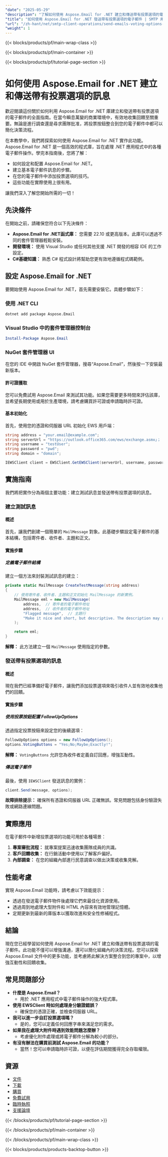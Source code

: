 ```yaml
---
"date": "2025-05-29"
"description": "了解如何使用 Aspose.Email for .NET 建立和傳送帶有投票選項的電子郵件。本指南涵蓋設定、配置和實際用例。"
"title": "如何使用 Aspose.Email for .NET 發送帶有投票選項的電子郵件 | SMTP 用戶端操作指南"
"url": "/zh-hant/net/smtp-client-operations/send-emails-voting-options-aspose-dot-net/"
"weight": 1
---
```


{{< blocks/products/pf/main-wrap-class >}}

{{< blocks/products/pf/main-container >}}

{{< blocks/products/pf/tutorial-page-section >}}
# 如何使用 Aspose.Email for .NET 建立和傳送帶有投票選項的訊息

歡迎閱讀這份關於如何利用 Aspose.Email for .NET 庫建立和發送帶有投票選項的電子郵件的全面指南。在當今瞬息萬變的商業環境中，有效地收集回饋至關重要。無論是進行調查還是尋求團隊批准，將投票按鈕整合到您的電子郵件中都可以簡化決策流程。

在本教學中，我們將探索如何使用 Aspose.Email for .NET 實作此功能。 Aspose.Email for .NET 是一個高效的程式庫，旨在處理 .NET 應用程式中的各種電子郵件操作。學完本指南後，您將了解：
- 如何設定和配置 Aspose.Email for .NET。
- 建立基本電子郵件訊息的步驟。
- 在您的電子郵件中添加投票選項的技巧。
- 這些功能在實際使用上很有用。

讓我們深入了解您開始所需的一切！

## 先決條件
在開始之前，請確保您符合以下先決條件：

- **Aspose.Email for .NET函式庫：** 您需要 22.10 或更高版本。此庫可以透過不同的套件管理器輕鬆安裝。
- **開發環境：** 使用 Visual Studio 或任何其他支援 .NET 開發的相容 IDE 的工作設定。
- **C#基礎知識：** 熟悉 C# 程式設計將幫助您更有效地遵循程式碼範例。

## 設定 Aspose.Email for .NET
要開始使用 Aspose.Email for .NET，首先需要安裝它。具體步驟如下：

### 使用 .NET CLI
```bash
dotnet add package Aspose.Email
```

### Visual Studio 中的套件管理器控制台
```powershell
Install-Package Aspose.Email
```

### NuGet 套件管理器 UI
在您的 IDE 中開啟 NuGet 套件管理器，搜尋“Aspose.Email”，然後按一下安裝最新版本。

#### 許可證獲取
您可以免費試用 Aspose.Email 來測試其功能。如果您需要更多時間來評估該庫，並希望長期使用或用於生產環境，請考慮購買許可證或申請臨時許可證。

#### 基本初始化
首先，使用您的憑證和伺服器 URL 初始化 EWS 用戶端：

```csharp
string address = "your.email@example.com";
string serverUrl = "https://outlook.office365.com/ews/exchange.asmx」；
string username = "testUser";
string password = "pwd";
string domain = "domain";

IEWSClient client = EWSClient.GetEWSClient(serverUrl, username, password, domain);
```

## 實施指南
我們將把實作分為兩個主要功能：建立測試訊息並發送帶有投票選項的訊息。

### 建立測試訊息
#### 概述
首先，讓我們創建一個簡單的 `MailMessage` 對象。此基礎步驟設定電子郵件的基本結構，包括寄件者、收件者、主題和正文。

#### 實施步驟
##### 定義電子郵件結構
建立一個方法來封裝測試訊息的建立：

```csharp
private static MailMessage CreateTestMessage(string address)
{
    // 使用寄件者、收件者、主題和正文初始化 MailMessage 的新實例。
    MailMessage eml = new MailMessage(
        address,  // 寄件者的電子郵件地址
        address,  // 收件者的電子郵件地址
        "Flagged message",  // 主題行
        "Make it nice and short, but descriptive. The description may appear in search engines' search results pages..."
    );

    return eml;
}
```

**解釋：** 此方法建立一個 `MailMessage` 使用指定的參數。

### 發送帶有投票選項的訊息
#### 概述
現在我們已經準備好電子郵件，讓我們添加投票選項來吸引收件人並有效地收集他們的回饋。

#### 實施步驟
##### 使用投票按鈕配置 FollowUpOptions
透過指定投票按鈕來設定您的後續選項：

```csharp
FollowUpOptions options = new FollowUpOptions();
options.VotingButtons = "Yes;No;Maybe;Exactly!";
```

**解釋：** `VotingButtons` 允許您為收件者定義自訂回應，增強互動性。

##### 傳送電子郵件
最後，使用 `IEWSClient` 發送訊息的實例：

```csharp
client.Send(message, options);
```

**故障排除提示：** 確保所有憑證和伺服器 URL 正確無誤。常見問題包括身份驗證失敗或網路連線問題。

## 實際應用
在電子郵件中新增投票選項的功能可用於各種場景：

1. **專案審批流程：** 就專案提案迅速收集團隊成員的共識。
2. **客戶回饋收集：** 在行銷活動中使用以了解客戶偏好。
3. **內部調查：** 在您的組織內部進行民意調查以做出決策或收集見解。

## 性能考慮
實現 Aspose.Email 功能時，請考慮以下效能提示：
- 透過在發送電子郵件物件後處理它們來最佳化資源使用。
- 透過周到地處理大型附件和 HTML 內容來有效地管理記憶體。
- 定期更新到最新的庫版本以獲取改進和安全性修補程式。

## 結論
現在您已經學習如何使用 Aspose.Email for .NET 建立和傳送帶有投票選項的電子郵件。此功能不僅可以增強溝通，還可以簡化組織內的決策流程。您可以探索 Aspose.Email 文件中的更多功能，並考慮將此解決方案整合到您的專案中，以增強互動性和回饋收集。

## 常見問題部分
- **什麼是 Aspose.Email？**
  - 用於 .NET 應用程式中電子郵件操作的強大程式庫。
- **使用 EWSClient 時如何處理身分驗證錯誤？**
  - 確保您的憑證正確，並檢查伺服器 URL。
- **我可以進一步自訂投票選項嗎？**
  - 是的，您可以定義任何回應字串來滿足您的需求。
- **如果我在處理大附件時遇到效能問題怎麼辦？**
  - 考慮優化附件處理或將電子郵件分解為較小的部分。
- **有沒有辦法在購買前測試 Aspose.Email 的功能？**
  - 當然！您可以申請臨時許可證，以便在評估期間獲得完全存取權限。

## 資源
- [文件](https://reference.aspose.com/email/net/)
- [下載](https://releases.aspose.com/email/net/)
- [購買](https://purchase.aspose.com/buy)
- [免費試用](https://releases.aspose.com/email/net/)
- [臨時執照](https://purchase.aspose.com/temporary-license/)
- [支援論壇](https://forum.aspose.com/c/email/10)

{{< /blocks/products/pf/tutorial-page-section >}}

{{< /blocks/products/pf/main-container >}}

{{< /blocks/products/pf/main-wrap-class >}}

{{< blocks/products/products-backtop-button >}}
